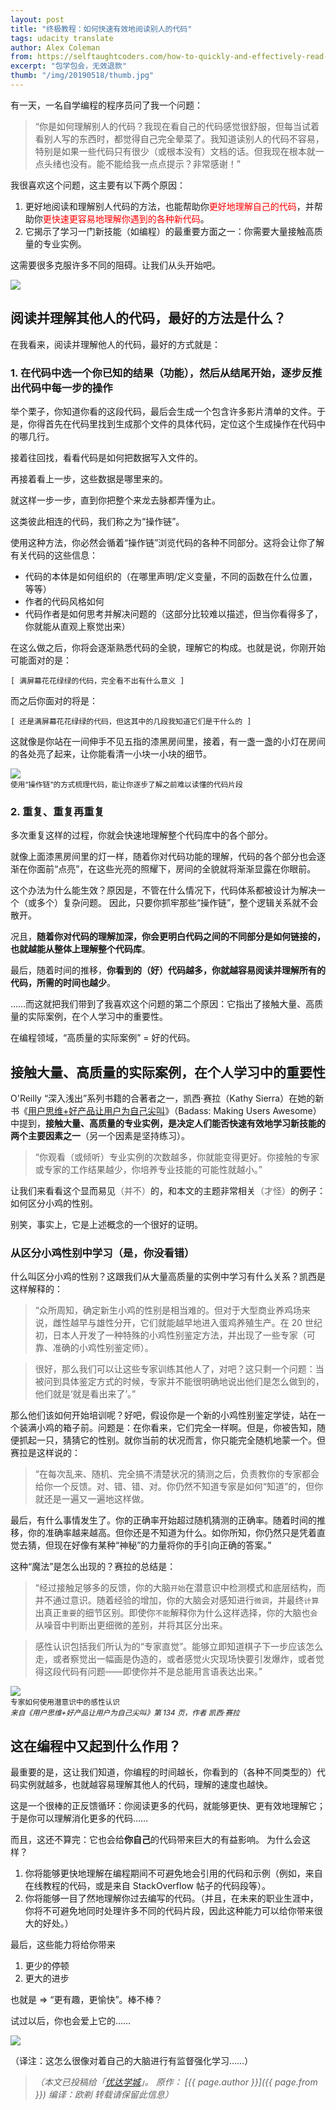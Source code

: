 ```yaml
---
layout: post
title: "终极教程：如何快速有效地阅读别人的代码"
tags: udacity translate 
author: Alex Coleman
from: https://selftaughtcoders.com/how-to-quickly-and-effectively-read-other-peoples-code/
excerpt: "包学包会，无效退款"
thumb: "/img/20190518/thumb.jpg"
---
```

有一天，一名自学编程的程序员问了我一个问题：

>“你是如何理解别人的代码？我现在看自己的代码感觉很舒服，但每当试着看别人写的东西时，都觉得自己完全晕菜了。我知道读别人的代码不容易，特别是如果一些代码只有很少（或根本没有）文档的话。但我现在根本就一点头绪也没有。能不能给我一点点提示？非常感谢！”

我很喜欢这个问题，这主要有以下两个原因：

1. 更好地阅读和理解别人代码的方法，也能帮助你<span style="color:red">更好地理解自己的代码</span>，并帮助你<span style="color:red">更快速更容易地理解你遇到的各种新代码</span>。
2. 它揭示了学习一门新技能（如编程）的最重要方面之一：你需要大量接触高质量的专业实例。

这需要很多克服许多不同的阻碍。让我们从头开始吧。

<img src="/img/20190518/001.jpg" />

## 阅读并理解其他人的代码，最好的方法是什么？

在我看来，阅读并理解他人的代码，最好的方式就是：

### 1. 在代码中选一个你已知的结果（功能），然后从结尾开始，逐步反推出代码中每一步的操作

举个栗子，你知道你看的这段代码，最后会生成一个包含许多影片清单的文件。于是，你得首先在代码里找到生成那个文件的具体代码，定位这个生成操作在代码中的哪几行。

接着往回找，看看代码是如何把数据写入文件的。

再接着看上一步，这些数据是哪里来的。

就这样一步一步，直到你把整个来龙去脉都弄懂为止。

<span class="hl">这类彼此相连的代码，我们称之为“操作链”。</span>

使用这种方法，你必然会循着“操作链”浏览代码的各种不同部分。这将会让你了解有关代码的这些信息：

* 代码的本体是如何组织的（在哪里声明/定义变量，不同的函数在什么位置，等等）
* 作者的代码风格如何
* 代码作者是如何思考并解决问题的（这部分比较难以描述，但当你看得多了，你就能从直观上察觉出来）

在这么做之后，你将会逐渐熟悉代码的全貌，理解它的构成。也就是说，你刚开始可能面对的是：

`[ 满屏幕花花绿绿的代码，完全看不出有什么意义 ]`

而之后你面对的将是：

`[ 还是满屏幕花花绿绿的代码，但这其中的几段我知道它们是干什么的 ]`

这就像是你站在一间伸手不见五指的漆黑房间里，接着，有一盏一盏的小灯在房间的各处亮了起来，让你能看清一小块一小块的细节。

<img src="/img/20190518/002.png" /><br><small>
使用“操作链”的方式梳理代码，能让你逐步了解之前难以读懂的代码片段</small>

### 2. 重复、重复再重复

多次重复这样的过程，你就会快速地理解整个代码库中的各个部分。

就像上面漆黑房间里的灯一样，随着你对代码功能的理解，代码的各个部分也会逐渐在你面前“点亮”，在这些光亮的照耀下，房间的全貌就将渐渐显露在你眼前。

这个办法为什么能生效？原因是，不管在什么情况下，<span class="hl">代码体系都被设计为解决一个（或多个）复杂问题</span>。 因此，只要你抓牢那些“操作链”，整个逻辑关系就不会散开。

况且，**随着你对代码的理解加深，你会更明白代码之间的不同部分是如何链接的，也就越能从整体上理解整个代码库**。

最后，随着时间的推移，**你看到的（好）代码越多，你就越容易阅读并理解所有的代码，所需的时间也越少**。

……而这就把我们带到了我喜欢这个问题的第二个原因：它指出了接触大量、高质量的实际案例，在个人学习中的重要性。

在编程领域，<span class="hl">“高质量的实际案例” = 好的代码</span>。

##  接触大量、高质量的实际案例，在个人学习中的重要性

O'Reilly “深入浅出”系列书籍的合著者之一，凯西·赛拉（Kathy Sierra）在她的新书《[用户思维+好产品让用户为自己尖叫](https://www.amazon.cn/dp/B075VWW5B6)》（Badass: Making Users Awesome）中提到，**接触大量、高质量的专业实例，是决定人们能否快速有效地学习新技能的两个主要因素之一**（另一个因素是坚持练习）。

>“你观看（或倾听）专业实例的次数越多，你就能变得更好。你接触的专家或专家的工作结果越少，你培养专业技能的可能性就越小。”

让我们来看看这个显而易见<span style="color:#636363">（并不）</span>的，和本文的主题非常相关<span style="color:#636363">（才怪）</span>的例子：如何区分小鸡的性别。

别笑，事实上，它是上述概念的一个很好的证明。

### 从区分小鸡性别中学习（是，你没看错）

什么叫区分小鸡的性别？这跟我们从大量高质量的实例中学习有什么关系？凯西是这样解释的：

>“众所周知，确定新生小鸡的性别是相当难的。但对于大型商业养鸡场来说，雌性越早与雄性分开，它们就能越早地进入蛋鸡养殖生产。在 20 世纪初，日本人开发了一种特殊的小鸡性别鉴定方法，并出现了一些专家（可靠、准确的小鸡性别鉴定师）。

>很好，那么我们可以让这些专家训练其他人了，对吧？这只剩一个问题：当被问到具体鉴定方式的时候，专家并不能很明确地说出他们是怎么做到的，他们就是‘就是看出来了’。”

那么他们该如何开始培训呢？好吧，假设你是一个新的小鸡性别鉴定学徒，站在一个装满小鸡的箱子前。问题是：在你看来，它们完全一样啊。但是，你被告知，随便抓起一只，猜猜它的性别。就你当前的状况而言，你只能完全随机地蒙一个。但赛拉是这样说的：

>“在每次乱来、随机、完全搞不清楚状况的猜测之后，负责教你的专家都会给你一个反馈。对、错、错、对。你仍然不知道专家是如何“知道”的，但你就还是一遍又一遍地这样做。

最后，有什么事情发生了。你的正确率开始超过随机猜测的正确率。随着时间的推移，你的准确率越来越高。但你还是不知道为什么。如你所知，你仍然只是凭着直觉去猜，但现在好像有某种“神秘”的力量将你的手引向正确的答案。”

这种“魔法”是怎么出现的？赛拉的总结是：

>“经过接触足够多的反馈，你的大脑`开始`在潜意识中检测模式和底层结构，而并不通过意识。随着经验的增加，你的大脑会对感知进行`微调`，并最终`计算`出真正`重要`的细节区别。即使你`不能`解释你为什么这样选择，你的大脑也`会`从噪音中判断出更细微的差别，并将其区分出来。

>感性认识包括我们所认为的“专家直觉”。能够立即知道棋子下一步应该怎么走，或者察觉出一幅画是伪造的，或者感觉火灾现场快要引发爆炸，或者觉得这段代码有问题——即使你并不是总能用言语表达出来。”

<img src="/img/20190518/003.jpg" /><br><small>
专家如何使用潜意识中的感性认识<br>
_来自《用户思维+好产品让用户为自己尖叫》第 134 页，作者 凯西·赛拉_</small>

## 这在编程中又起到什么作用？

最重要的是，这让我们知道，<span class="hl">你编程的时间越长，你看到的（各种不同类型的）代码实例就越多，也就越容易理解其他人的代码，理解的速度也越快</span>。

这是一个很棒的正反馈循环：你阅读更多的代码，就能够更快、更有效地理解它；于是你可以理解消化更多的代码……

而且，这还不算完：它也会给**你自己**的代码带来巨大的有益影响。 为什么会这样？

1. 你将能够更快地理解在编程期间不可避免地会引用的代码和示例（例如，来自在线教程的代码，或是来自 StackOverflow 帖子的代码段等）。
2. 你将能够一目了然地理解你过去编写的代码。（并且，在未来的职业生涯中，你将不可避免地同时处理许多不同的代码片段，因此这种能力可以给你带来很大的好处。）

最后，这些能力将给你带来

1. 更少的停顿
2. 更大的进步

也就是 => <span class="hl">“更有趣，更愉快”</span>。棒不棒？

试过以后，你也会爱上它的……

<img src="/img/20190518/004.jpg" />

（译注：这怎么很像对着自己的大脑进行有监督强化学习……）

> _（本文已投稿给「[优达学城](https://cn.udacity.com)」。 原作： [{{ page.author }}]({{ page.from }}) 编译：欧剃 转载请保留此信息）_
